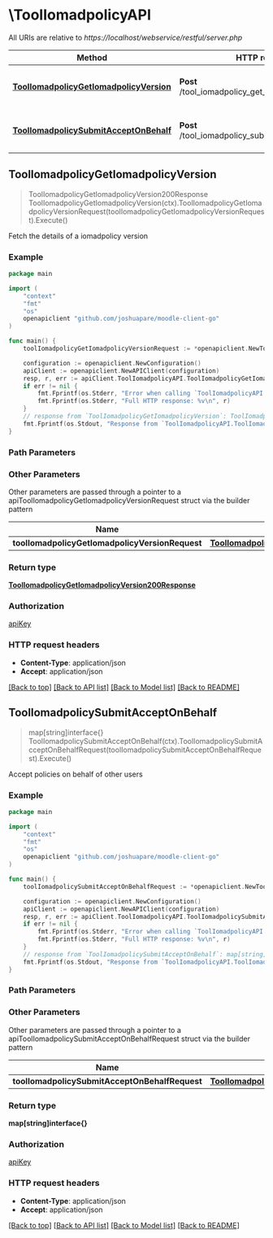 # \ToolIomadpolicyAPI

All URIs are relative to *https://localhost/webservice/restful/server.php*

Method | HTTP request | Description
------------- | ------------- | -------------
[**ToolIomadpolicyGetIomadpolicyVersion**](ToolIomadpolicyAPI.md#ToolIomadpolicyGetIomadpolicyVersion) | **Post** /tool_iomadpolicy_get_iomadpolicy_version | Fetch the details of a iomadpolicy version
[**ToolIomadpolicySubmitAcceptOnBehalf**](ToolIomadpolicyAPI.md#ToolIomadpolicySubmitAcceptOnBehalf) | **Post** /tool_iomadpolicy_submit_accept_on_behalf | Accept policies on behalf of other users



## ToolIomadpolicyGetIomadpolicyVersion

> ToolIomadpolicyGetIomadpolicyVersion200Response ToolIomadpolicyGetIomadpolicyVersion(ctx).ToolIomadpolicyGetIomadpolicyVersionRequest(toolIomadpolicyGetIomadpolicyVersionRequest).Execute()

Fetch the details of a iomadpolicy version



### Example

```go
package main

import (
	"context"
	"fmt"
	"os"
	openapiclient "github.com/joshuapare/moodle-client-go"
)

func main() {
	toolIomadpolicyGetIomadpolicyVersionRequest := *openapiclient.NewToolIomadpolicyGetIomadpolicyVersionRequest(int32(123)) // ToolIomadpolicyGetIomadpolicyVersionRequest | 

	configuration := openapiclient.NewConfiguration()
	apiClient := openapiclient.NewAPIClient(configuration)
	resp, r, err := apiClient.ToolIomadpolicyAPI.ToolIomadpolicyGetIomadpolicyVersion(context.Background()).ToolIomadpolicyGetIomadpolicyVersionRequest(toolIomadpolicyGetIomadpolicyVersionRequest).Execute()
	if err != nil {
		fmt.Fprintf(os.Stderr, "Error when calling `ToolIomadpolicyAPI.ToolIomadpolicyGetIomadpolicyVersion``: %v\n", err)
		fmt.Fprintf(os.Stderr, "Full HTTP response: %v\n", r)
	}
	// response from `ToolIomadpolicyGetIomadpolicyVersion`: ToolIomadpolicyGetIomadpolicyVersion200Response
	fmt.Fprintf(os.Stdout, "Response from `ToolIomadpolicyAPI.ToolIomadpolicyGetIomadpolicyVersion`: %v\n", resp)
}
```

### Path Parameters



### Other Parameters

Other parameters are passed through a pointer to a apiToolIomadpolicyGetIomadpolicyVersionRequest struct via the builder pattern


Name | Type | Description  | Notes
------------- | ------------- | ------------- | -------------
 **toolIomadpolicyGetIomadpolicyVersionRequest** | [**ToolIomadpolicyGetIomadpolicyVersionRequest**](ToolIomadpolicyGetIomadpolicyVersionRequest.md) |  | 

### Return type

[**ToolIomadpolicyGetIomadpolicyVersion200Response**](ToolIomadpolicyGetIomadpolicyVersion200Response.md)

### Authorization

[apiKey](../README.md#apiKey)

### HTTP request headers

- **Content-Type**: application/json
- **Accept**: application/json

[[Back to top]](#) [[Back to API list]](../README.md#documentation-for-api-endpoints)
[[Back to Model list]](../README.md#documentation-for-models)
[[Back to README]](../README.md)


## ToolIomadpolicySubmitAcceptOnBehalf

> map[string]interface{} ToolIomadpolicySubmitAcceptOnBehalf(ctx).ToolIomadpolicySubmitAcceptOnBehalfRequest(toolIomadpolicySubmitAcceptOnBehalfRequest).Execute()

Accept policies on behalf of other users



### Example

```go
package main

import (
	"context"
	"fmt"
	"os"
	openapiclient "github.com/joshuapare/moodle-client-go"
)

func main() {
	toolIomadpolicySubmitAcceptOnBehalfRequest := *openapiclient.NewToolIomadpolicySubmitAcceptOnBehalfRequest("Jsonformdata_example") // ToolIomadpolicySubmitAcceptOnBehalfRequest | 

	configuration := openapiclient.NewConfiguration()
	apiClient := openapiclient.NewAPIClient(configuration)
	resp, r, err := apiClient.ToolIomadpolicyAPI.ToolIomadpolicySubmitAcceptOnBehalf(context.Background()).ToolIomadpolicySubmitAcceptOnBehalfRequest(toolIomadpolicySubmitAcceptOnBehalfRequest).Execute()
	if err != nil {
		fmt.Fprintf(os.Stderr, "Error when calling `ToolIomadpolicyAPI.ToolIomadpolicySubmitAcceptOnBehalf``: %v\n", err)
		fmt.Fprintf(os.Stderr, "Full HTTP response: %v\n", r)
	}
	// response from `ToolIomadpolicySubmitAcceptOnBehalf`: map[string]interface{}
	fmt.Fprintf(os.Stdout, "Response from `ToolIomadpolicyAPI.ToolIomadpolicySubmitAcceptOnBehalf`: %v\n", resp)
}
```

### Path Parameters



### Other Parameters

Other parameters are passed through a pointer to a apiToolIomadpolicySubmitAcceptOnBehalfRequest struct via the builder pattern


Name | Type | Description  | Notes
------------- | ------------- | ------------- | -------------
 **toolIomadpolicySubmitAcceptOnBehalfRequest** | [**ToolIomadpolicySubmitAcceptOnBehalfRequest**](ToolIomadpolicySubmitAcceptOnBehalfRequest.md) |  | 

### Return type

**map[string]interface{}**

### Authorization

[apiKey](../README.md#apiKey)

### HTTP request headers

- **Content-Type**: application/json
- **Accept**: application/json

[[Back to top]](#) [[Back to API list]](../README.md#documentation-for-api-endpoints)
[[Back to Model list]](../README.md#documentation-for-models)
[[Back to README]](../README.md)

